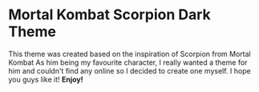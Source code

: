 # Mortal Kombat Scorpion Dark Theme

This theme was created based on the inspiration of Scorpion from Mortal Kombat
As him being my favourite character, I really wanted a theme for him and couldn't find any online so I decided to create one myself.
I hope you guys like it!
**Enjoy!**
